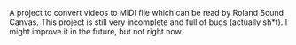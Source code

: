A project to convert videos to MIDI file which can be read by Roland Sound Canvas.
This project is still very incomplete and full of bugs (actually sh*t). I might improve it in the future, but not right now.
